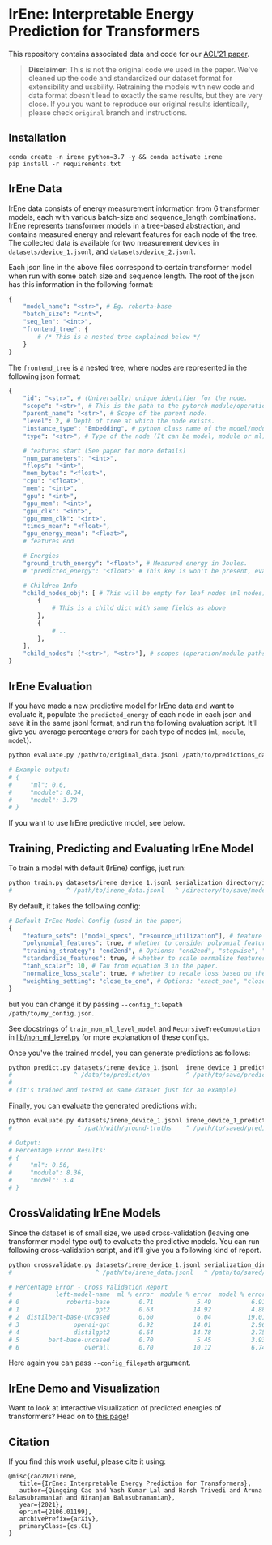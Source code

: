 
# IrEne: Interpretable Energy Prediction for Transformers

This repository contains associated data and code for our [ACL'21 paper](https://arxiv.org/pdf/2106.01199.pdf). 

> **Disclaimer**: This is not the original code we used in the paper. We've cleaned up the code and standardized our dataset format for extensibility and usability. Retraining the models with new code and data format doesn't lead to exactly the same results, but they are very close. If you you want to reproduce our original results identically, please check `original` branch and instructions.


## Installation

```
conda create -n irene python=3.7 -y && conda activate irene
pip install -r requirements.txt
```

## IrEne Data

IrEne data consists of energy measurement information from 6 transformer models, each with various batch-size and sequence_length combinations. IrEne represents transformer models in a tree-based abstraction, and contains measured energy and relevant features for each node of the tree. The collected data is available for two measurement devices in `datasets/device_1.jsonl`, and `datasets/device_2.jsonl`.

Each json line in the above files correspond to certain transformer model when run with some batch size and sequence length. The root of the json has this information in the following format:

```python
{
    "model_name": "<str>", # Eg. roberta-base
    "batch_size": "<int>",
    "seq_len": "<int>",
    "frontend_tree": {
        # /* This is a nested tree explained below */
    }
}
```
The `frontend_tree` is a nested tree, where nodes are represented in the following json format:

```python
{
    "id": "<str>", # (Universally) unique identifier for the node.
    "scope": "<str>", # This is the path to the pytorch module/operation (eg. root.pooler.activation)
    "parent_name": "<str>", # Scope of the parent node.
    "level": 2, # Depth of tree at which the node exists.
    "instance_type": "Embedding", # python class name of the model/module/operation (eg. Embedding, BertModel etc)
    "type": "<str>", # Type of the node (It can be model, module or ml). See paper for details.

    # features start (See paper for more details)
    "num_parameters": "<int>",
    "flops": "<int>",
    "mem_bytes": "<float>",
    "cpu": "<float>",
    "mem": "<int>",
    "gpu": "<int>",
    "gpu_mem": "<int>",
    "gpu_clk": "<int>",
    "gpu_mem_clk": "<int>",
    "times_mean": "<float>",
    "gpu_energy_mean": "<float>",
    # features end

    # Energies
    "ground_truth_energy": "<float>", # Measured energy in Joules.
    # "predicted_energy": "<float>" # This key is won't be present, evaluation expects this to be filled in for each node.

    # Children Info
    "child_nodes_obj": [ # This will be empty for leaf nodes (ml nodes)
        {
            # This is a child dict with same fields as above
        },
        {
            # ..
        },
    ],
    "child_nodes": ["<str>", "<str>"], # scopes (operation/module paths) of the children.
}
```

## IrEne Evaluation

If you have made a new predictive model for IrEne data and want to evaluate it, populate the `predicted_energy` of each node in each json and save it in the same jsonl format, and run the following evaluation script. It'll give you average percentage errors for each type of nodes (`ml`, `module`, `model`).

```bash
python evaluate.py /path/to/original_data.jsonl /path/to/predictions_data.jsonl

# Example output:
# {
#     "ml": 0.6,
#     "module": 8.34,
#     "model": 3.78
# }
```

If you want to use IrEne predictive model, see below.


## Training, Predicting and Evaluating IrEne Model

To train a model with default (IrEne) configs, just run:

```bash
python train.py datasets/irene_device_1.jsonl serialization_directory/irene_device_1
#               ^ /path/to/irene_data.jsonl   ^ /directory/to/save/model
```

By default, it takes the following config:
```python
# Default IrEne Model Config (used in the paper)
{
    "feature_sets": ["model_specs", "resource_utilization"], # feature groups to use.
    "polynomial_features": true, # whether to consider polyomial feature interaction or not.
    "training_strategy": "end2end", # Options: "end2end", "stepwise", "unstructured", "none"
    "standardize_features": true, # whether to scale normalize features
    "tanh_scalar": 10, # Tau from equation 3 in the paper.
    "normalize_loss_scale": true, # whether to recale loss based on the scale of the nodes ground-truth energy.
    "weighting_setting": "close_to_one", # Options: "exact_one", "close_to_one", "free"
}
```
but you can change it by passing `--config_filepath /path/to/my_config.json`.

See docstrings of `train_non_ml_level_model` and `RecursiveTreeComputation` in [lib/non_ml_level.py](https://github.com/StonyBrookNLP/irene/blob/master/lib/non_ml_level.py) for more explanation of these configs.

Once you've the trained model, you can generate predictions as follows:

```bash
python predict.py datasets/irene_device_1.jsonl  irene_device_1_predictions.jsonl serialization_directory/irene_device_1
#                 ^ /data/to/predict/on          ^ /path/to/save/predictions      ^ /path/to/saved/model/dir
#
# (it's trained and tested on same dataset just for an example)
```

Finally, you can evaluate the generated predictions with:

```bash
python evaluate.py datasets/irene_device_1.jsonl irene_device_1_predictions.jsonl
#                  ^ /path/with/ground-truths    ^ /path/to/saved/predictions

# Output:
# Percentage Error Results:
# {
#     "ml": 0.56,
#     "module": 8.36,
#     "model": 3.4
# }
```


## CrossValidating IrEne Models

Since the dataset is of small size, we used cross-validation (leaving one transformer model type out) to evaluate the predictive models. You can run following cross-validation script, and it'll give you a following kind of report.

```bash
python crossvalidate.py datasets/irene_device_1.jsonl serialization_directory/irene_device_1
#                       ^ /path/to/irene_data.jsonl   ^ /path/to/saved/model/dir

# Percentage Error - Cross Validation Report
#            left-model-name  ml % error  module % error  model % error
# 0             roberta-base        0.71            5.49           6.91
# 1                     gpt2        0.63           14.92           4.88
# 2  distilbert-base-uncased        0.60            6.04          19.01
# 3               openai-gpt        0.92           14.01           2.96
# 4               distilgpt2        0.64           14.78           2.75
# 5        bert-base-uncased        0.70            5.45           3.93
# 6                  overall        0.70           10.12           6.74
```

Here again you can pass `--config_filepath` argument.


## IrEne Demo and Visualization

Want to look at interactive visualization of predicted energies of transformers? Head on to [this page](http://irene-viz-1.herokuapp.com/)!


## Citation

If you find this work useful, please cite it using:

```
@misc{cao2021irene,
   title={IrEne: Interpretable Energy Prediction for Transformers},
   author={Qingqing Cao and Yash Kumar Lal and Harsh Trivedi and Aruna Balasubramanian and Niranjan Balasubramanian},
   year={2021},
   eprint={2106.01199},
   archivePrefix={arXiv},
   primaryClass={cs.CL}
}
```

